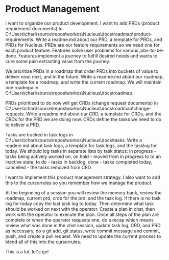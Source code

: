 # Product Management

I want to organize our product development. I want to add PRDs (product requirement documents) to C:\Users\charl\source\repos\workos\Nucleus\docs\roadmap\product-requirements. Write a readme.md about our PRD, a template for PRDs, and PRDs for Nucleus. PRDs are our feature requirements so we need one for each product feature. Features solve user problems for various jobs-to-be-done. Features implement a journey to fulfill desired needs and wants to cure some pain extracting value from the journey. 

We prioritize PRDs in a roadmap that order PRDs into buckets of value to deliver now, next, and in the future. Write a readme.md about our roadmap, a template for a roadmap, and write the current roadmap. We will maintain one roadmpa in C:\Users\charl\source\repos\workos\Nucleus\docs\roadmap. 

PRDs prioritized to do now will get CRDs (change request documents) in C:\Users\charl\source\repos\workos\Nucleus\docs\roadmap\change-requests. Write a readme.md about our CRD, a template for CRDs, and the CRDs for the PRD we are doing now. CRDs define the tasks we need to do to deliver a PRD.

Tasks are tracked in task logs in C:\Users\charl\source\repos\workos\Nucleus\docs\tasks. Write a readme.md about task logs, a template for task logs, and the tasklog for today. We should log tasks in separate lists by task status: in progress - tasks being actively worked on, on hold - moved from in progress to to an inactive state, to do - tasks in  backlog, done - tasks completed today, cancelled - the tasks removed from CRD.

I want to implement this product management strategy. I also want to add this to the cursorrules so you remember how we manage the product.

At the beginning of a session you will review the memory bank, review the roadmap, current prd, crds for the prd, and the task log. If there is no task log for today copy the last task log to today. Then determine what task should be worked on next with the operator. Create a plan in chat, then work with the operator to execute the plan. Once all steps of the plan are complete or when the operator requests one, do a recap which means review what was done in the chat session, update task log, CRD, and PRD as necessary, do a git add, git status, write commit message and commit, push, and create a pull request. We need to update the current process to blend all of this into the cursorrules.

This is a lot, let's go!